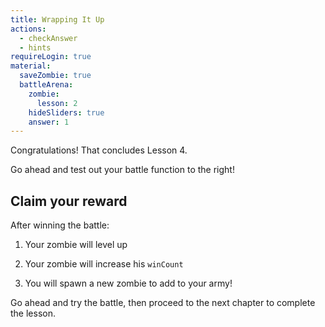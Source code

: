 ```yaml
---
title: Wrapping It Up
actions:
  - checkAnswer
  - hints
requireLogin: true
material:
  saveZombie: true
  battleArena:
    zombie:
      lesson: 2
    hideSliders: true
    answer: 1
---
```

Congratulations! That concludes Lesson 4.

Go ahead and test out your battle function to the right!

## Claim your reward

After winning the battle:

1. Your zombie will level up

2. Your zombie will increase his `winCount`

3. You will spawn a new zombie to add to your army!

Go ahead and try the battle, then proceed to the next chapter to complete the lesson.
